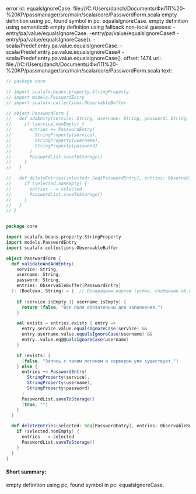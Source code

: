 error id: equalsIgnoreCase.
file:///C:/Users/danch/Documents/ФиЛП%20-%20КР/passmanager/src/main/scala/core/PasswordForm.scala
empty definition using pc, found symbol in pc: equalsIgnoreCase.
empty definition using semanticdb
empty definition using fallback
non-local guesses:
	 -entry/pa/value/equalsIgnoreCase.
	 -entry/pa/value/equalsIgnoreCase#
	 -entry/pa/value/equalsIgnoreCase().
	 -scala/Predef.entry.pa.value.equalsIgnoreCase.
	 -scala/Predef.entry.pa.value.equalsIgnoreCase#
	 -scala/Predef.entry.pa.value.equalsIgnoreCase().
offset: 1474
uri: file:///C:/Users/danch/Documents/ФиЛП%20-%20КР/passmanager/src/main/scala/core/PasswordForm.scala
text:
```scala
// package core

// import scalafx.beans.property.StringProperty
// import models.PasswordEntry
// import scalafx.collections.ObservableBuffer

// object PasswordForm {
//   def addEntry(service: String, username: String, password: String, entries: ObservableBuffer[PasswordEntry]): Unit = {
//     if (service.nonEmpty) {
//       entries += PasswordEntry(
//         StringProperty(service),
//         StringProperty(username),
//         StringProperty(password)
//       )
//       PasswordList.saveToStorage()
//     }
//   }

//   def deleteEntries(selected: Seq[PasswordEntry], entries: ObservableBuffer[PasswordEntry]): Unit = {
//     if (selected.nonEmpty) {
//       entries --= selected
//       PasswordList.saveToStorage()
//     }
//   }
// }


package core

import scalafx.beans.property.StringProperty
import models.PasswordEntry
import scalafx.collections.ObservableBuffer

object PasswordForm {
  def validateAndAddEntry(
    service: String,
    username: String,
    password: String,
    entries: ObservableBuffer[PasswordEntry]
  ): (Boolean, String) = {  // Возвращаем кортеж (успех, сообщение об ошибке)
    
    if (service.isEmpty || username.isEmpty) {
      return (false, "Все поля обязательны для заполнения.")
    }

    val exists = entries.exists { entry =>
      entry.service.value.equalsIgnoreCase(service) &&
      entry.username.value.equalsIgnoreCase(username) &&
      entry..value.eq@@ualsIgnoreCase(username)
    }

    if (exists) {
      (false, "Запись с таким логином и сервером уже существует.")
    } else {
      entries += PasswordEntry(
        StringProperty(service),
        StringProperty(username),
        StringProperty(password)
      )
      PasswordList.saveToStorage()
      (true, "")
    }
  }

  def deleteEntries(selected: Seq[PasswordEntry], entries: ObservableBuffer[PasswordEntry]): Unit = {
    if (selected.nonEmpty) {
      entries --= selected
      PasswordList.saveToStorage()
    }
  }
}
```


#### Short summary: 

empty definition using pc, found symbol in pc: equalsIgnoreCase.